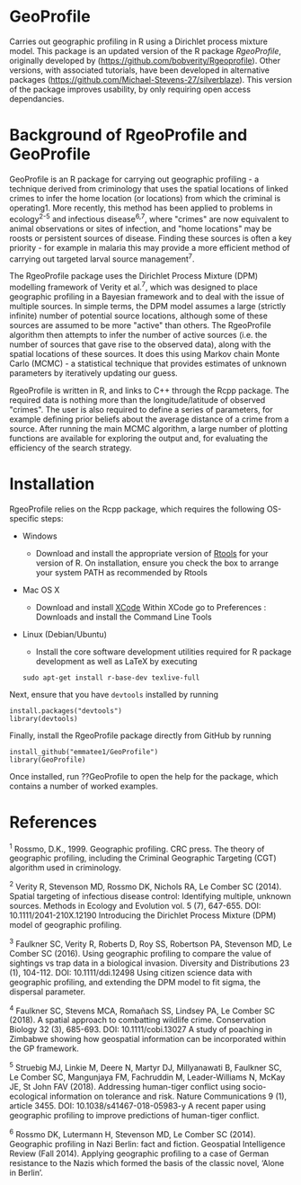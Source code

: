 # GeoProfile
Carries out geographic profiling in R using a Dirichlet process mixture model. 
This package is an updated version of the R package *RgeoProfile*, originally developed by (https://github.com/bobverity/Rgeoprofile). Other versions, with associated tutorials, have been developed in alternative packages (https://github.com/Michael-Stevens-27/silverblaze). 
This version of the package improves usability, by only requiring open access dependancies. 

# Background of RgeoProfile and GeoProfile
GeoProfile is an R package for carrying out geographic profiling - a technique derived from criminology that uses the spatial locations of linked crimes to infer the home location (or locations) from which the criminal is operating1</sup>. More recently, this method has been applied to problems in ecology<sup>2-5</sup> and infectious disease<sup>6,7</sup>, where "crimes" are now equivalent to animal observations or sites of infection, and "home locations" may be roosts or persistent sources of disease. Finding these sources is often a key priority - for example in malaria this may provide a more efficient method of carrying out targeted larval source management<sup>7</sup>.

The RgeoProfile package uses the Dirichlet Process Mixture (DPM) modelling framework of Verity et al.<sup>7</sup>, which was designed to place geographic profiling in a Bayesian framework and to deal with the issue of multiple sources. In simple terms, the DPM model assumes a large (strictly infinite) number of potential source locations, although some of these sources are assumed to be more "active" than others. The RgeoProfile algorithm then attempts to infer the number of active sources (i.e. the number of sources that gave rise to the observed data), along with the spatial locations of these sources. It does this using Markov chain Monte Carlo (MCMC) - a statistical technique that provides estimates of unknown parameters by iteratively updating our guess.

RgeoProfile is written in R, and links to C++ through the Rcpp package. The required data is nothing more than the longitude/latitude of observed "crimes". The user is also required to define a series of parameters, for example defining prior beliefs about the average distance of a crime from a source. After running the main MCMC algorithm, a large number of plotting functions are available for exploring the output and, for evaluating the efficiency of the search strategy.

# Installation
RgeoProfile relies on the Rcpp package, which requires the following OS-specific steps:

- Windows
  - Download and install the appropriate version of [Rtools](https://cran.rstudio.com/bin/windows/Rtools/) for your version of R. On installation, ensure you check the box to arrange your system PATH as recommended by Rtools
- Mac OS X
  - Download and install [XCode](https://apps.apple.com/us/app/xcode/id497799835?mt=12)
Within XCode go to Preferences : Downloads and install the Command Line Tools
- Linux (Debian/Ubuntu)
  - Install the core software development utilities required for R package development as well as LaTeX by executing

  ```
  sudo apt-get install r-base-dev texlive-full
  ```
Next, ensure that you have `devtools` installed by running
```
install.packages("devtools")
library(devtools)
```
Finally, install the RgeoProfile package directly from GitHub by running
```
install_github("emmatee1/GeoProfile")
library(GeoProfile)
```
Once installed, run ??GeoProfile to open the help for the package, which contains a number of worked examples.

# References
<sup>1</sup> Rossmo, D.K., 1999. Geographic profiling. CRC press.
The theory of geographic profiling, including the Criminal Geographic Targeting (CGT) algorithm used in criminology.

<sup>2</sup> Verity R, Stevenson MD, Rossmo DK, Nichols RA, Le Comber SC (2014). Spatial targeting of infectious disease control: Identifying multiple, unknown sources. Methods in Ecology and Evolution vol. 5 (7), 647-655. DOI: 10.1111/2041-210X.12190
Introducing the Dirichlet Process Mixture (DPM) model of geographic profiling.

<sup>3</sup> Faulkner SC, Verity R, Roberts D, Roy SS, Robertson PA, Stevenson MD, Le Comber SC (2016). Using geographic profiling to compare the value of sightings vs trap data in a biological invasion. Diversity and Distributions 23 (1), 104-112. DOI: 10.1111/ddi.12498
Using citizen science data with geographic profiling, and extending the DPM model to fit sigma, the dispersal parameter.

<sup>4</sup> Faulkner SC, Stevens MCA, Romañach SS, Lindsey PA, Le Comber SC (2018). A spatial approach to combatting wildlife crime. Conservation Biology 32 (3), 685-693. DOI: 10.1111/cobi.13027
A study of poaching in Zimbabwe showing how geospatial information can be incorporated within the GP framework.

<sup>5</sup> Struebig MJ, Linkie M, Deere N, Martyr DJ, Millyanawati B, Faulkner SC, Le Comber SC, Mangunjaya FM, Fachruddin M, Leader-Williams N, McKay JE, St John FAV (2018). Addressing human-tiger conflict using socio-ecological information on tolerance and risk. Nature Communications 9 (1), article 3455. DOI: 10.1038/s41467-018-05983-y
A recent paper using geographic profiling to improve predictions of human-tiger conflict.

<sup>6</sup> Rossmo DK, Lutermann H, Stevenson MD, Le Comber SC (2014). Geographic profiling in Nazi Berlin: fact and fiction. Geospatial Intelligence Review (Fall 2014).
Applying geographic profiling to a case of German resistance to the Nazis which formed the basis of the classic novel, ‘Alone in Berlin’.
